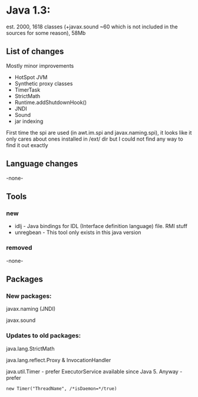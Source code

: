 # Java 1.3:
 
est. 2000, 1618 classes (+javax.sound ~60 which is not included in the sources for some reason), 58Mb

## List of changes

Mostly minor improvements

 - HotSpot JVM
 - Synthetic proxy classes
 - TimerTask
 - StrictMath
 - Runtime.addShutdownHook()
 - JNDI
 - Sound
 - jar indexing
 
First time the spi are used (in awt.im.spi and javax.naming.spi), 
it looks like it only cares about ones installed in /ext/ dir but I could not find any way to find it out exactly

 

## Language changes

-none-

## Tools

### new 

 - idlj - Java bindings for IDL (Interface definition language) file. RMI stuff
 - unregbean - This tool only exists in this java version
 
### removed
-none-
## Packages

### New packages:

javax.naming (JNDI)
 
javax.sound
 
### Updates to old packages:
java.lang.StrictMath

java.lang.reflect.Proxy & InvocationHandler

java.util.Timer - prefer ExecutorService available since Java 5. Anyway - prefer

    new Timer("ThreadName", /*isDaemon=*/true)

   
